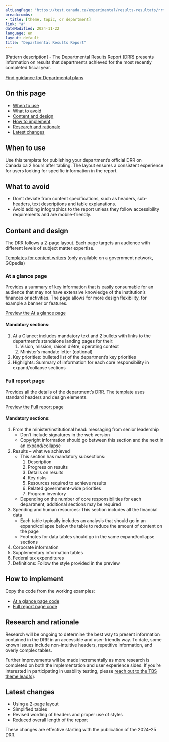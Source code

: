 ```yaml
---
altLangPage: "https://test.canada.ca/experimental/results-resultats/rrm-modele-de-contenu.html"
breadcrumbs:
- title: [theme, topic, or department]
link: "#"
dateModified: 2024-11-22
language: en
layout: default
title: "Departmental Results Report"
---
```

<div class="parbase section">
    <p>[Pattern description] - The Departmental Results Report (DRR) presents information on results that departments
        achieved for the most recently completed fiscal year. </p>
    <a class="btn btn-primary btn-lg"
        href="https://test.canada.ca/experimental/departmental-plans-ministeriels/dp-content-model.html">Find guidance
        for Departmental plans</a>
    <section>
        <h2>On this page</h2>
        <ul>
            <li><a href="#toc01">When to use</a></li>
            <li><a href="#toc02">What to avoid</a></li>
            <li><a href="#toc03">Content and design</a></li>
            <li><a href="#toc04">How to implement</a></li>
            <li><a href="#toc05">Research and rationale</a></li>
            <li><a href="#toc06">Latest changes</a></li>
        </ul>
    </section>
    <section>
        <h2 id="toc01">When to use</h2>
        <p>Use this template for publishing your department&rsquo;s official DRR on Canada.ca 2 hours after tabling. The
            layout ensures a consistent experience for users looking for specific information in the report.</p>
    </section>
    <section>
        <h2 id="toc02">What to avoid</h2>
        <ul>
            <li>Don&rsquo;t deviate from content specifications, such as headers, sub-headers, text descriptions and
                table explanations. </li>
            <li>Avoid adding infographics to the report unless they follow accessibility requirements and are
                mobile-friendly.</li>
        </ul>
    </section>
    <section>
        <h2 id="toc03">Content and design</h2>
        <p>The DRR follows a 2-page layout. Each page targets an audience with different levels of subject matter
            expertise.</p>
        <p>
            <a class="btn btn-default btn-lg"
                href="https://www.gcpedia.gc.ca/wiki/Part_III_Estimates_Portal#2024-25_Departmental_Plan">Templates for
                content writers</a> (only available on a government network, GCpedia)
        </p>
        <section>
            <h3>At a glance page</h3>
            <p>Provides a summary of key information that is easily consumable for an audience that may not have
                extensive knowledge of the institution&rsquo;s finances or activities. The page allows for more design
                flexibility, for example a banner or features.</p>
            <p><a class="btn btn-default btn-lg"
                    href="https://test.canada.ca/experimental/results-resultats/drr-at-glance.html">Preview the At a
                    glance page</a></p>
            <section>
                <h4>Mandatory sections:</h4>
                <ol>
                    <li>At a Glance: includes mandatory text and 2 bullets with links to the department&rsquo;s
                        standalone landing pages for their:
                        <ol class="lst-lwr-alph">
                            <li>Vision, mission, raison d&rsquo;être, operating context</li>
                            <li>Minister&rsquo;s mandate letter (optional)</li>
                        </ol>
                    </li>
                    <li>Key priorities: bulleted list of the department&rsquo;s key priorities  </li>
                    <li>Highlights: Summary of information for each core responsibility in expand/collapse sections</li>
                </ol>
            </section>
        </section>
        <section>
            <h3>Full report page</h3>
            <p>Provides all the details of the department&rsquo;s DRR. The template uses standard headers and design
                elements.</p>
            <p><a class="btn btn-default btn-lg"
                    href="https://test.canada.ca/experimental/results-resultats/drr-full-page.html">Preview the Full
                    report page</a></p>
            <section>
                <h4>Mandatory sections:</h4>
                <ol>
                    <li>From the minister/institutional head: messaging from senior leadership
                        <ul>
                            <li>Don&rsquo;t include signatures in the web version</li>
                            <li>Copyright information should go between this section and the next in an expand/collapse
                            </li>
                        </ul>
                    </li>
                    <li>Results – what we achieved
                        <ul>
                            <li>This section has mandatory subsections:
                                <ol class="lst-lwr-rmn">
                                    <li>Description</li>
                                    <li>Progress on results</li>
                                    <li>Details on results</li>
                                    <li>Key risks</li>
                                    <li>Resources required to achieve results</li>
                                    <li>Related government-wide priorities</li>
                                    <li>Program inventory</li>
                                </ol>
                            </li>
                            <li>Depending on the number of core responsibilities for each department, additional
                                sections may be required</li>
                        </ul>
                    </li>
                    <li>Spending and human resources: This section includes all the financial data
                        <ul>
                            <li>Each table typically includes an analysis that should go in an expand/collapse below the
                                table to reduce the amount of content on the page</li>
                            <li>Footnotes for data tables should go in the same expand/collapse sections</li>
                        </ul>
                    </li>
                    <li>Corporate information</li>
                    <li>Supplementary information tables</li>
                    <li>Federal tax expenditures</li>
                    <li>Definitions: Follow the style provided in the preview</li>
                </ol>
            </section>
        </section>
    </section>
    <section>
        <h2 id="toc04">How to implement</h2>
        <p>Copy the code from the working examples:</p>
        <ul class="list-unstyled">
            <li><a class="btn btn-default btn-lg"
                    href="https://github.com/gc-proto/experimental/blob/master/results-resultats/drr-at-glance.md">At a
                    glance page code</a></li>
            <li><a class="btn btn-default btn-lg"
                    href="https://github.com/gc-proto/experimental/blob/master/results-resultats/drr-full-page.md">Full
                    report page code</a></li>
        </ul>
    </section>    
    <section>
          <h2 id="toc05">Research and rationale</h2>
          <p>Research will be ongoing to determine the best way to present information contained in the DRR in an
                accessible and user-friendly way. To date, some known issues include non-intuitive headers, repetitive
                information, and overly complex tables.</p>
          <p> Further improvements will be made incrementally as more research is completed on both the implementation
                and user experience sides. If you&rsquo;re interested in participating in usability testing, please <a
                    href="mailto:DAS.SCN@tbs-sct.gc.ca">reach out to the TBS theme lead(s)</a>.</p>
    </section>
    <section>
          <h2 id="toc06">Latest changes</h2>
          <ul>
            <li>Using a 2-page layout</li>
            <li>Simplified tables</li>
            <li>Revised wording of headers and proper use of styles</li>
            <li>Reduced overall length of the report</li>
          </ul>
        <p>These changes are effective starting with the publication of the 2024–25 DRR.</p>
    </section>
</div>        